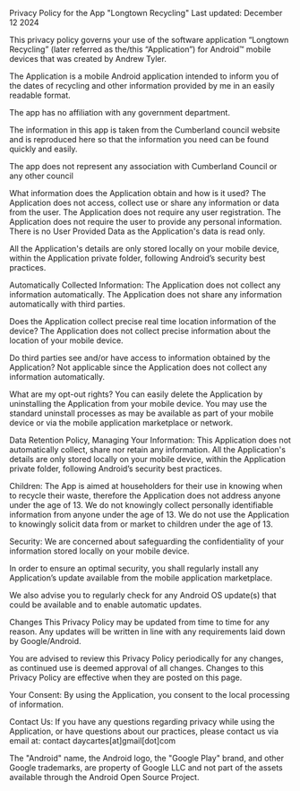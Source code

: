 Privacy Policy for the App "Longtown Recycling" Last updated: December 12 2024

This privacy policy governs your use of the software application “Longtown Recycling” (later referred as the/this “Application”) for Android™ mobile devices that was created by Andrew Tyler.

The Application is a mobile Android application intended to inform you of the dates of recycling and other information provided by me in an easily readable format.

The app has no affiliation with any government department.

The information in this app is taken from the Cumberland council website and is reproduced here so that the information you need can be found quickly and easily. 

The app does not represent any association with Cumberland Council or any other council

What information does the Application obtain and how is it used? 
The Application does not access, collect use or share any information or data from the user.
The Application does not require any user registration. 
The Application does not require the user to provide any personal information.
There is no User Provided Data as the Application's data is read only.

All the Application's details are only stored locally on your mobile device, within the Application private folder, following Android’s security best practices.

Automatically Collected Information:
The Application does not collect any information automatically.
The Application does not share any information automatically with third parties.

Does the Application collect precise real time location information of the device? 
The Application does not collect precise information about the location of your mobile device.

Do third parties see and/or have access to information obtained by the Application? 
Not applicable since the Application does not collect any information automatically.

What are my opt-out rights? 
You can easily delete the Application by uninstalling the Application from your mobile device. 
You may use the standard uninstall processes as may be available as part of your mobile device or via the mobile application marketplace or network.

Data Retention Policy, Managing Your Information:
This Application does not automatically collect, share nor retain any information. All the Application's details are only stored locally on your mobile device, within the Application private folder, following Android’s security best practices.

Children:
The App is aimed at householders for their use in knowing when to recycle their waste, therefore the Application does not address anyone under the age of 13. 
We do not knowingly collect personally identifiable information from anyone under the age of 13. 
We do not use the Application to knowingly solicit data from or market to children under the age of 13.

Security:
We are concerned about safeguarding the confidentiality of your information stored locally on your mobile device.

In order to ensure an optimal security, you shall regularly install any Application’s update available from the mobile application marketplace.

We also advise you to regularly check for any Android OS update(s) that could be available and to enable automatic updates.

Changes This Privacy Policy may be updated from time to time for any reason. Any updates will be written in line with any requirements laid down by Google/Android.

You are advised to review this Privacy Policy periodically for any changes, as continued use is deemed approval of all changes. Changes to this Privacy Policy are effective when they are posted on this page.

Your Consent: 
By using the Application, you consent to the local processing of information.

Contact Us:
If you have any questions regarding privacy while using the Application, or have questions about our practices, please contact us via email at: contact daycartes[at]gmail[dot]com

The "Android" name, the Android logo, the "Google Play" brand, and other Google trademarks, are property of Google LLC and not part of the assets available through the Android Open Source Project.
